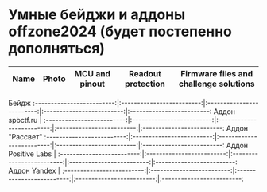 # Умные бейджи и аддоны offzone2024 (будет постепенно дополняться)

Name | Photo | MCU and pinout | Readout protection | Firmware files and challenge solutions |  
:-------------------------:|:-------------------------:|:-------------------------:|:-------------------------:|:-------------------------:
Бейдж
:-------------------------:|:-------------------------:|:-------------------------:|:-------------------------:|:-------------------------:
Аддон spbctf.ru | 
:-------------------------:|:-------------------------:|:-------------------------:|:-------------------------:|:-------------------------:
Аддон "Рассвет"
:-------------------------:|:-------------------------:|:-------------------------:|:-------------------------:|:-------------------------:
Аддон Positive Labs | 
:-------------------------:|:-------------------------:|:-------------------------:|:-------------------------:|:-------------------------:
Аддон Yandex | 
:-------------------------:|:-------------------------:|:-------------------------:|:-------------------------:|:-------------------------:

